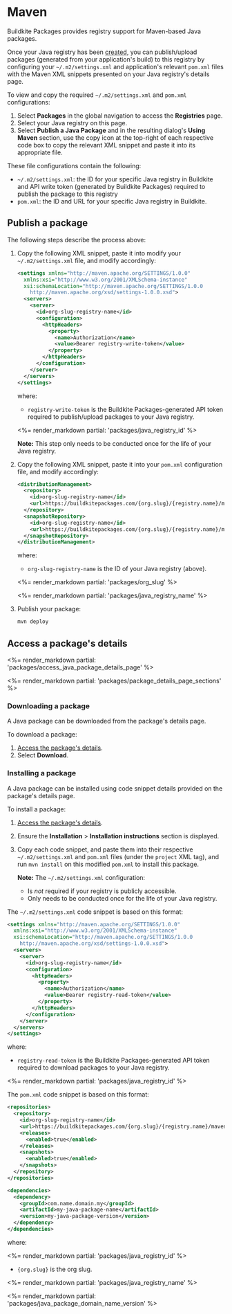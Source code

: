 # Maven

Buildkite Packages provides registry support for Maven-based Java packages.

Once your Java registry has been [created](/docs/packages/manage-registries#create-a-registry), you can publish/upload packages (generated from your application's build) to this registry by configuring your `~/.m2/settings.xml` and application's relevant `pom.xml` files with the Maven XML snippets presented on your Java registry's details page.

To view and copy the required  `~/.m2/settings.xml` and `pom.xml` configurations:

1. Select **Packages** in the global navigation to access the **Registries** page.
1. Select your Java registry on this page.
1. Select **Publish a Java Package** and in the resulting dialog's **Using Maven** section, use the copy icon at the top-right of each respective code box to copy the relevant XML snippet and paste it into its appropriate file.

These file configurations contain the following:

- `~/.m2/settings.xml`: the ID for your specific Java registry in Buildkite and API write token (generated by Buildkite Packages) required to publish the package to this registry
- `pom.xml`: the ID and URL for your specific Java registry in Buildkite.

## Publish a package

The following steps describe the process above:

1. Copy the following XML snippet, paste it into modify your `~/.m2/settings.xml` file, and modify accordingly:

    ```xml
    <settings xmlns="http://maven.apache.org/SETTINGS/1.0.0"
      xmlns:xsi="http://www.w3.org/2001/XMLSchema-instance"
      xsi:schemaLocation="http://maven.apache.org/SETTINGS/1.0.0
        http://maven.apache.org/xsd/settings-1.0.0.xsd">
      <servers>
        <server>
          <id>org-slug-registry-name</id>
          <configuration>
            <httpHeaders>
              <property>
                <name>Authorization</name>
                <value>Bearer registry-write-token</value>
              </property>
            </httpHeaders>
          </configuration>
        </server>
      </servers>
    </settings>
    ```

    where:
    * `registry-write-token` is the Buildkite Packages-generated API token required to publish/upload packages to your Java registry.

    <%= render_markdown partial: 'packages/java_registry_id' %>

    **Note:** This step only needs to be conducted once for the life of your Java registry.

1. Copy the following XML snippet, paste it into your `pom.xml` configuration file, and  modify accordingly:

    ```xml
    <distributionManagement>
      <repository>
        <id>org-slug-registry-name</id>
        <url>https://buildkitepackages.com/{org.slug}/{registry.name}/maven2/</url>
      </repository>
      <snapshotRepository>
        <id>org-slug-registry-name</id>
        <url>https://buildkitepackages.com/{org.slug}/{registry.name}/maven2/</url>
      </snapshotRepository>
    </distributionManagement>
    ```

    where:
    * `org-slug-registry-name` is the ID of your Java registry (above).

    <%= render_markdown partial: 'packages/org_slug' %>

    <%= render_markdown partial: 'packages/java_registry_name' %>

1. Publish your package:

    ```bash
    mvn deploy
    ```

## Access a package's details

<%= render_markdown partial: 'packages/access_java_package_details_page' %>

<%= render_markdown partial: 'packages/package_details_page_sections' %>

### Downloading a package

A Java package can be downloaded from the package's details page.

To download a package:

1. [Access the package's details](#access-a-packages-details).
1. Select **Download**.

### Installing a package

A Java package can be installed using code snippet details provided on the package's details page.

To install a package:

1. [Access the package's details](#access-a-packages-details).
1. Ensure the **Installation** > **Installation instructions** section is displayed.
1. Copy each code snippet, and paste them into their respective `~/.m2/settings.xml` and `pom.xml` files (under the `project` XML tag), and run `mvn install` on this modified `pom.xml` to install this package.

    **Note:** The `~/.m2/settings.xml` configuration:
    * Is _not_ required if your registry is publicly accessible.
    * Only needs to be conducted once for the life of your Java registry.

<!-- Might likely need to re-write this if this section goes with public registries. -->

The `~/.m2/settings.xml` code snippet is based on this format:

```xml
<settings xmlns="http://maven.apache.org/SETTINGS/1.0.0"
  xmlns:xsi="http://www.w3.org/2001/XMLSchema-instance"
  xsi:schemaLocation="http://maven.apache.org/SETTINGS/1.0.0
    http://maven.apache.org/xsd/settings-1.0.0.xsd">
  <servers>
    <server>
      <id>org-slug-registry-name</id>
      <configuration>
        <httpHeaders>
          <property>
            <name>Authorization</name>
            <value>Bearer registry-read-token</value>
          </property>
        </httpHeaders>
      </configuration>
    </server>
  </servers>
</settings>
```

where:

- `registry-read-token` is the Buildkite Packages-generated API token required to download packages to your Java registry.

<%= render_markdown partial: 'packages/java_registry_id' %>

The `pom.xml` code snippet is based on this format:

```xml
<repositories>
  <repository>
    <id>org-slug-registry-name</id>
    <url>https://buildkitepackages.com/{org.slug}/{registry.name}/maven2/</url>
    <releases>
      <enabled>true</enabled>
    </releases>
    <snapshots>
      <enabled>true</enabled>
    </snapshots>
  </repository>
</repositories>

<dependencies>
  <dependency>
    <groupId>com.name.domain.my</groupId>
    <artifactId>my-java-package-name</artifactId>
    <version>my-java-package-version</version>
  </dependency>
</dependencies>
```

where:

<%= render_markdown partial: 'packages/java_registry_id' %>

- `{org.slug}` is the org slug.

<%= render_markdown partial: 'packages/java_registry_name' %>

<%= render_markdown partial: 'packages/java_package_domain_name_version' %>
